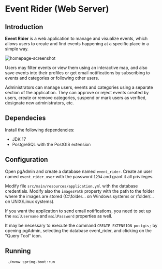 # Event Rider (Web Server)

## Introduction
**Event Rider** is a web application to manage and visualize events, which allows
users to create and find events happening at a specific place in a simple way.

![homepage-screenshot](https://github.com/cristiancfm/tfg-rest/assets/72354794/9718c617-40c9-43a5-8724-239cad2332a3)

Users may filter events or view them using an interactive map, and also save events
into their profiles or get email notifications by subscribing to events and categories or
following other users.

Administrators can manage users, events and categories using a separate section of the
application. They can approve or reject events created by users, create or remove
categories, suspend or mark users as verified, designate new administrators, etc.

## Dependecies
Install the following dependencies:
- JDK 17
- PostgreSQL with the PostGIS extension

## Configuration
Open pgAdmin and create a database named `event_rider`.
Create an user named `event_rider_user` with the password `1234` and grant it all privileges.

Modify file `src/main/resources/application.yml` with the database credentials. Modify also
the `imagesPath` property with the path to the folder where the images are stored 
(C:\folder\... on Windows systems or /folder/... on UNIX/Linux systems). 

If you want the application to send email notifications, you need to set up the `mailUsername`
and `mailPassword` properties as well.

It may be necessary to execute the command `CREATE EXTENSION postgis;` by opening pgAdmin, 
selecting the database event_rider, and clicking on the "Query Tool" icon.

## Running

```
 ./mvnw spring-boot:run
```
